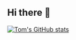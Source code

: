 ## Hi there 👋

[![Tom's GitHub stats](https://github-readme-stats-trivinyxs-projects.vercel.app/api?username=trivinyx)](https://github.com/anuraghazra/github-readme-stats)
<!--
**Trivinyx/Trivinyx** is a ✨ _special_ ✨ repository because its `README.md` (this file) appears on your GitHub profile.
-->
